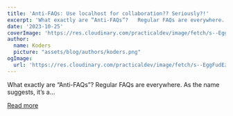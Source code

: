 ```yaml
---
title: 'Anti-FAQs: Use localhost for collaboration?? Seriously?!'
excerpt: 'What exactly are “Anti-FAQs”?   Regular FAQs are everywhere.   As the name suggests, it’s a...'
date: '2023-10-25'
coverImage: 'https://res.cloudinary.com/practicaldev/image/fetch/s--EggFudEz--/c_imagga_scale,f_auto,fl_progressive,h_420,q_auto,w_1000/https://dev-to-uploads.s3.amazonaws.com/uploads/articles/wl9bt7lyla87xm5bib1z.jpg'
author:
  name: Koders
  picture: "assets/blog/authors/koders.png"
ogImage:
  url: 'https://res.cloudinary.com/practicaldev/image/fetch/s--EggFudEz--/c_imagga_scale,f_auto,fl_progressive,h_420,q_auto,w_1000/https://dev-to-uploads.s3.amazonaws.com/uploads/articles/wl9bt7lyla87xm5bib1z.jpg'
---
```


What exactly are “Anti-FAQs”?   Regular FAQs are everywhere.   As the name suggests, it’s a...

[Read more](https://dev.to/livecycle/anti-faqs-use-localhost-for-collaboration-seriously-39pm)
